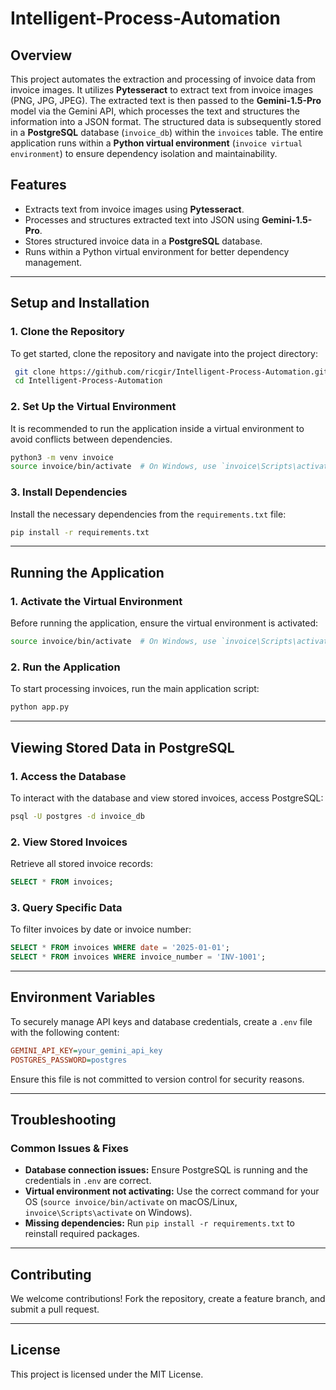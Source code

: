 # Intelligent-Process-Automation

## Overview
This project automates the extraction and processing of invoice data from invoice images. It utilizes **Pytesseract** to extract text from invoice images (PNG, JPG, JPEG). The extracted text is then passed to the **Gemini-1.5-Pro** model via the Gemini API, which processes the text and structures the information into a JSON format. The structured data is subsequently stored in a **PostgreSQL** database (`invoice_db`) within the `invoices` table. The entire application runs within a **Python virtual environment** (`invoice virtual environment`) to ensure dependency isolation and maintainability.

## Features
- Extracts text from invoice images using **Pytesseract**.
- Processes and structures extracted text into JSON using **Gemini-1.5-Pro**.
- Stores structured invoice data in a **PostgreSQL** database.
- Runs within a Python virtual environment for better dependency management.
---

## Setup and Installation

### **1. Clone the Repository**
To get started, clone the repository and navigate into the project directory:
```sh
 git clone https://github.com/ricgir/Intelligent-Process-Automation.git
 cd Intelligent-Process-Automation
```

### **2. Set Up the Virtual Environment**
It is recommended to run the application inside a virtual environment to avoid conflicts between dependencies.
```sh
python3 -m venv invoice
source invoice/bin/activate  # On Windows, use `invoice\Scripts\activate`
```

### **3. Install Dependencies**
Install the necessary dependencies from the `requirements.txt` file:
```sh
pip install -r requirements.txt
```

---

## Running the Application

### **1. Activate the Virtual Environment**
Before running the application, ensure the virtual environment is activated:
```sh
source invoice/bin/activate  # On Windows, use `invoice\Scripts\activate`
```

### **2. Run the Application**
To start processing invoices, run the main application script:
```sh
python app.py
```

---

## Viewing Stored Data in PostgreSQL

### **1. Access the Database**
To interact with the database and view stored invoices, access PostgreSQL:
```sh
psql -U postgres -d invoice_db
```

### **2. View Stored Invoices**
Retrieve all stored invoice records:
```sql
SELECT * FROM invoices;
```

### **3. Query Specific Data**
To filter invoices by date or invoice number:
```sql
SELECT * FROM invoices WHERE date = '2025-01-01';
SELECT * FROM invoices WHERE invoice_number = 'INV-1001';
```

---

## Environment Variables
To securely manage API keys and database credentials, create a `.env` file with the following content:
```ini
GEMINI_API_KEY=your_gemini_api_key
POSTGRES_PASSWORD=postgres
```
Ensure this file is not committed to version control for security reasons.

---

## Troubleshooting

### **Common Issues & Fixes**
- **Database connection issues:** Ensure PostgreSQL is running and the credentials in `.env` are correct.
- **Virtual environment not activating:** Use the correct command for your OS (`source invoice/bin/activate` on macOS/Linux, `invoice\Scripts\activate` on Windows).
- **Missing dependencies:** Run `pip install -r requirements.txt` to reinstall required packages.

---

## Contributing
We welcome contributions! Fork the repository, create a feature branch, and submit a pull request.

---

## License
This project is licensed under the MIT License.
